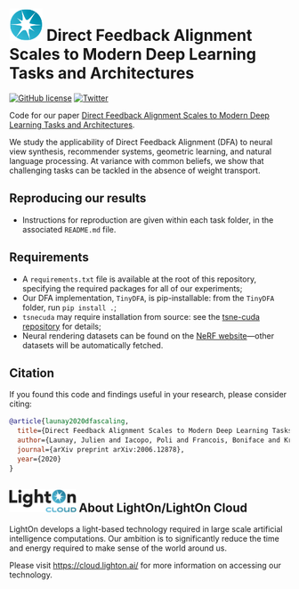 # <img src="_static/lighton_small.png" width=60/> Direct Feedback Alignment Scales to Modern Deep Learning Tasks and Architectures
[![GitHub license](https://img.shields.io/badge/license-MIT-blue.svg)](LICENSE)  [![Twitter](https://img.shields.io/twitter/follow/LightOnIO?style=social)](https://twitter.com/LightOnIO)

Code for our paper [Direct Feedback Alignment Scales to Modern Deep Learning Tasks and Architectures](https://arxiv.org/abs/2006.12878). 

We study the applicability of Direct Feedback Alignment (DFA) to neural view synthesis, recommender systems, geometric learning, and natural language processing. At variance with common beliefs, we show that challenging tasks can be tackled in the absence of weight transport.


## Reproducing our results

- Instructions for reproduction are given within each task folder, in the associated `README.md` file. 


## Requirements

- A `requirements.txt` file is available at the root of this repository, specifying the required packages for all of our experiments;
- Our DFA implementation, `TinyDFA`, is pip-installable: from the `TinyDFA` folder, run `pip install .`; 
- `tsnecuda` may require installation from source: see the [tsne-cuda repository](https://github.com/CannyLab/tsne-cuda) for details;
- Neural rendering datasets can be found on the [NeRF website](http://www.matthewtancik.com/nerf)—other datasets will be automatically fetched.


## Citation

If you found this code and findings useful in your research, please consider citing:

```bibtex
@article{launay2020dfascaling,
  title={Direct Feedback Alignment Scales to Modern Deep Learning Tasks and Architectures},
  author={Launay, Julien and Iacopo, Poli and Francois, Boniface and Krzakala, Florent},
  journal={arXiv preprint arXiv:2006.12878},
  year={2020}
}
```

## <img src="_static/lighton_cloud_small.png" width=120/> About LightOn/LightOn Cloud

LightOn develops a light-based technology required in large scale artificial intelligence computations. Our ambition is to significantly reduce the time and energy required to make sense of the world around us.

Please visit https://cloud.lighton.ai/ for more information on accessing our technology.
